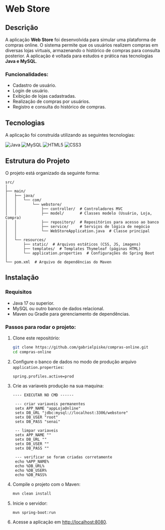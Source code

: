 # Web Store

## Descrição

A aplicação **Web Store** foi desenvolvida para simular uma plataforma de compras online. O sistema permite que os usuários realizem compras em diversas lojas virtuais, armazenando o histórico de compras para consulta posterior. A aplicação é voltada para estudos e prática nas tecnologias **Java e MySQL**.

### Funcionalidades:
- Cadastro de usuário.
- Login de usuário.
- Exibição de lojas cadastradas.
- Realização de compras por usuários.
- Registro e consulta do histórico de compras.

## Tecnologias

A aplicação foi construída utilizando as seguintes tecnologias:

![Java](https://img.shields.io/badge/Java-ED8B00?style=flat&logo=java&logoColor=white)
![MySQL](https://img.shields.io/badge/MySQL-4479A1?style=flat&logo=mysql&logoColor=white)
![HTML5](https://img.shields.io/badge/HTML5-E34F26?style=flat&logo=html5&logoColor=white)
![CSS3](https://img.shields.io/badge/CSS3-1572B6?style=flat&logo=css3&logoColor=white)

## Estrutura do Projeto

O projeto está organizado da seguinte forma:

```
src/
│
├── main/
│   ├── java/
│   │   └── com/
│   │       └── webstore/
│   │           ├── controller/  # Controladores MVC
│   │           ├── model/       # Classes modelo (Usuário, Loja, Compra)
│   │           ├── repository/  # Repositórios para acesso ao banco
│   │           ├── service/     # Serviços de lógica de negócio
│   │           └── WebStoreApplication.java  # Classe principal
│   │
│   └── resources/
│       ├── static/  # Arquivos estáticos (CSS, JS, imagens)
│       ├── templates/  # Templates Thymeleaf (páginas HTML)
│       └── application.properties  # Configurações do Spring Boot
│
└── pom.xml  # Arquivo de dependências do Maven
```

## Instalação

### Requisitos

- Java 17 ou superior.
- MySQL ou outro banco de dados relacional.
- Maven ou Gradle para gerenciamento de dependências.

### Passos para rodar o projeto:

1. Clone este repositório:

   ```bash
   git clone https://github.com/gabrielpiske/compras-online.git
   cd compras-online
   ```

2. Configure o banco de dados no modo de produção arquivo `application.properties`:

   ```properties
   spring.profiles.active=prod
   ```

3. Crie as variaveis produção na sua maquina:

   ```properties
   ---- EXECUTAR NO CMD ------

    --- criar variaveis permanentes
    setx APP_NAME "appLojaOnline"
    setx DB_URL "jdbc:mysql://localhost:3306/webstore"
    setx DB_USER "root"
    setx DB_PASS "senai"
    
    -- limpar variaveis
    setx APP_NAME ""
    setx DB_URL ""
    setx DB_USER ""
    setx DB_PASS ""
    
    --- verificar se foram criadas corretamente
    echo %APP_NAME%
    echo %DB_URL%
    echo %DB_USER%
    echo %DB_PASS%
   ```

3. Compile o projeto com o Maven:

   ```bash
   mvn clean install
   ```

4. Inicie o servidor:

   ```bash
   mvn spring-boot:run
   ```

5. Acesse a aplicação em [http://localhost:8080](http://localhost:8080).

